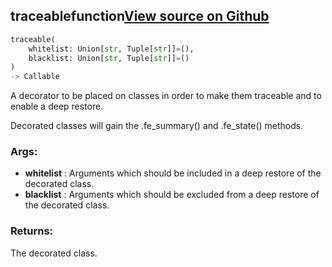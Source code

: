 ## traceable<span class="tag">function</span><a class="sourcelink" href=https://github.com/fastestimator/fastestimator/blob/r1.1/fastestimator/util/traceability_util.py/#L1017-L1084>View source on Github</a>
```python
traceable(
	whitelist: Union[str, Tuple[str]]=(),
	blacklist: Union[str, Tuple[str]]=()
)
-> Callable
```
A decorator to be placed on classes in order to make them traceable and to enable a deep restore.

Decorated classes will gain the .fe_summary() and .fe_state() methods.


<h3>Args:</h3>

* **whitelist** :  Arguments which should be included in a deep restore of the decorated class.
* **blacklist** :  Arguments which should be excluded from a deep restore of the decorated class.

<h3>Returns:</h3>
    The decorated class.

